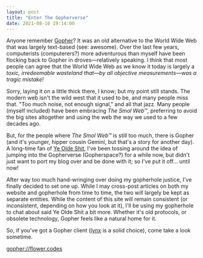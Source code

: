 ```yaml
---
layout: post
title: "Enter The Gopherverse"
date: 2021-08-16 19:14:00
---
```


Anyone remember [Gopher](https://en.wikipedia.org/wiki/Gopher_(protocol))? It was an old alternative to the World Wide Web that was largely text-based (see: awesome). Over the last few years, computerists (computerers?) more adventurous than myself have been flocking back to Gopher in droves—relatively speaking. I think that most people can agree that the World Wide Web as we know it today is largely a _toxic, irredeemable wasteland that—by all objective measurements—was a tragic mistake!_

Sorry, laying it on a little thick there, I know; but my point still stands. The modern web isn't the wild west that it used to be, and many people miss that. "Too much noise, not enough signal," and all that jazz. Many people (myself included) have been embracing _The Smol Web&trade;_, preferring to avoid the big sites altogether and using the web the way we used to a few decades ago.

But, for the people where _The Smol Web&trade;_ is still too much, there is Gopher (and it's younger, hipper cousin Gemini, but that's a story for another day). A long-time fan of [Ye Olde Shit](/2011/09/07/how-to-compile-envymud.html), I've been tossing around the idea of jumping into the Gopherverse (Gopherspace?) for a while now, but didn't just want to port my blog over and be done with it; so I've put it off... until now!

After way too much hand-wringing over doing my gopherhole justice, I've finally decided to set one up. While I may cross-post articles on both my website and gopherhole from time to time, the two will largely be kept as separate entities. While the content of this site will remain consistent (or inconsistent, depending on how you look at it), I'll be using my gopherhole to chat about said Ye Olde Shit a bit more. Whether it's old protocols, or obsolete technology, Gopher feels like a natural home for it.

So, if you've got a Gopher client ([lynx](https://lynx.browser.org/) is a solid choice), come take a look sometime.

[gopher://flower.codes](gopher://flower.codes)